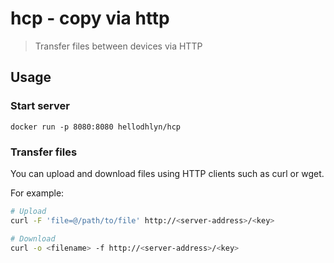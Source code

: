 # hcp - copy via http

> Transfer files between devices via HTTP

## Usage

### Start server

```
docker run -p 8080:8080 hellodhlyn/hcp
```

### Transfer files

You can upload and download files using HTTP clients such as curl or wget.

For example:

```sh
# Upload
curl -F 'file=@/path/to/file' http://<server-address>/<key>

# Download
curl -o <filename> -f http://<server-address>/<key>
```
